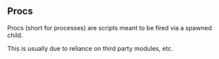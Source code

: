 ## Procs

Procs (short for processes) are scripts meant to be fired via a spawned child.

This is usually due to reliance on third party modules, etc.
